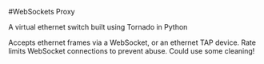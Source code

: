 #WebSockets Proxy

A virtual ethernet switch built using Tornado in Python

Accepts ethernet frames via a WebSocket, or an ethernet TAP device.
Rate limits WebSocket connections to prevent abuse. Could use some cleaning!
